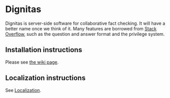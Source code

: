 # Dignitas

Dignitas is server-side software for collaborative fact checking. It will have a better name once we think of it. Many features are borrowed from [Stack Overflow](https://stackoverflow.com), such as the question and answer format and the privilege system.

## Installation instructions

Please see [the wiki page](https://github.com/CatalinFrancu/dignitas/wiki/Installation-instructions).

## Localization instructions

See [Localization](https://github.com/CatalinFrancu/dignitas/wiki/Localization).
